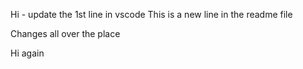 
Hi - update the 1st line in vscode
This is a new line in the readme file

Changes all over the place

Hi again
